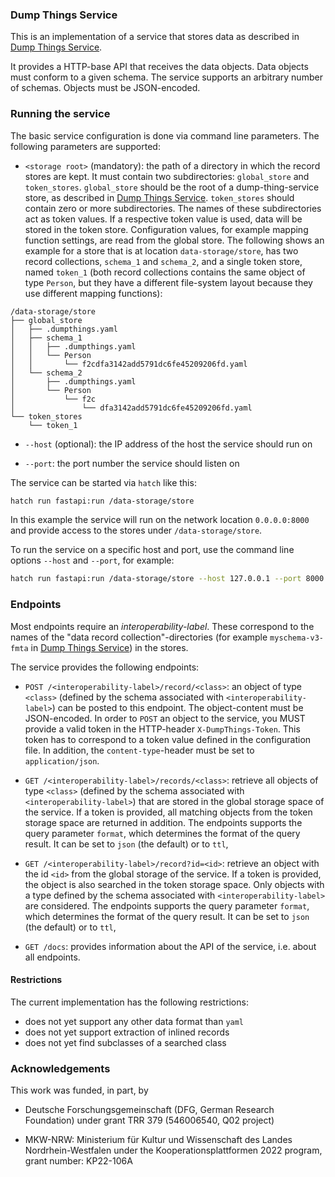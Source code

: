 
### Dump Things Service

This is an implementation of a service that stores data as described in
[Dump Things Service](https://concepts.datalad.org/dump-things).

It provides a HTTP-base API that receives the data objects.
Data objects must conform to a given schema. The service supports an arbitrary number of schemas. Objects must be JSON-encoded.

### Running the service

The basic service configuration is done via command line parameters.
The following parameters are supported:

- `<storage root>` (mandatory): the path of a directory in which the record stores are kept. It must contain two subdirectories: `global_store` and `token_stores`.
 `global_store` should be the root of a dump-thing-service store, as described in [Dump Things Service](https://concepts.datalad.org/dump-things).
 `token_stores` should contain zero or more subdirectories.
 The names of these subdirectories act as token values.
 If a respective token value is used, data will be stored in the token store.
 Configuration values, for example mapping function settings, are read from the global store.
The following shows an example for a store that is at location `data-storage/store`, has two record collections, `schema_1` and `schema_2`, and a single token store, named `token_1` (both record collections contains the same object of type `Person`, but they have a different file-system layout because they use different mapping functions):

```
/data-storage/store
├── global_store
│   ├── .dumpthings.yaml
│   ├── schema_1
│   │   ├── .dumpthings.yaml
│   │   └── Person
│   │       └── f2cdfa3142add5791dc6fe45209206fd.yaml
│   └── schema_2
│       ├── .dumpthings.yaml
│       └── Person
│           └── f2c
│               └── dfa3142add5791dc6fe45209206fd.yaml
└── token_stores
    └── token_1
```

- `--host` (optional): the IP address of the host the service should run on


- `--port`: the port number the service should listen on

The service can be started via `hatch` like this:

```bash
hatch run fastapi:run /data-storage/store
```
In this example the service will run on the network location `0.0.0.0:8000` and provide access to the stores under `/data-storage/store`.

To run the service on a specific host and port, use the command line options `--host` and `--port`, for example:

```bash
hatch run fastapi:run /data-storage/store --host 127.0.0.1 --port 8000
```

### Endpoints

Most endpoints require an *interoperability-label*. These correspond to the names of the "data record collection"-directories (for example `myschema-v3-fmta` in [Dump Things Service](https://concepts.datalad.org/dump-things/)) in the stores.

The service provides the following endpoints:

- `POST /<interoperability-label>/record/<class>`: an object of type `<class>` (defined by the schema associated with `<interoperability-label>`) can be posted to this endpoint.
 The object-content must be JSON-encoded.
 In order to `POST` an object to the service, you MUST provide a valid token in the HTTP-header `X-DumpThings-Token`. This token has to correspond to a token value defined in the configuration file.
 In addition, the `content-type`-header must be set to `application/json`.

  
- `GET /<interoperability-label>/records/<class>`: retrieve all objects of type `<class>` (defined by the schema associated with `<interoperability-label>`) that are stored in the global storage space of the service.
 If a token is provided, all matching objects from the token storage space are returned in addition.
 The endpoints supports the query parameter `format`, which determines the format of the query result.
 It can be set to `json` (the default) or to `ttl`,


- `GET /<interoperability-label>/record?id=<id>`: retrieve an object with the id `<id>` from the global storage of the service. If a token is provided, the object is also searched in the token storage space. Only objects with a type defined by the schema associated with `<interoperability-label>` are considered.
  The endpoints supports the query parameter `format`, which determines the format of the query result.
  It can be set to `json` (the default) or to `ttl`,


- `GET /docs`: provides information about the API of the service, i.e. about all endpoints.


#### Restrictions

The current implementation has the following restrictions:

- does not yet support any other data format than `yaml`
- does not yet support extraction of inlined records
- does not yet find subclasses of a searched class


### Acknowledgements

This work was funded, in part, by

- Deutsche Forschungsgemeinschaft (DFG, German Research Foundation) under grant TRR 379 (546006540, Q02 project)


- MKW-NRW: Ministerium für Kultur und Wissenschaft des Landes Nordrhein-Westfalen under the Kooperationsplattformen 2022 program, grant number: KP22-106A
